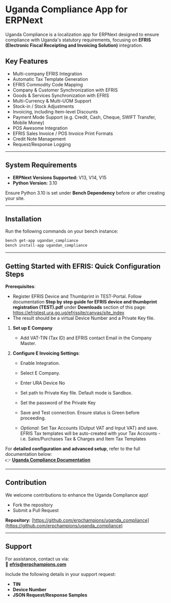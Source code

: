 # Uganda Compliance App for ERPNext

Uganda Compliance is a localization app for ERPNext designed to ensure compliance with Uganda's statutory requirements, focusing on **EFRIS (Electronic Fiscal Receipting and Invoicing Solution)** integration.

## **Key Features**
- Multi-company EFRIS Integration  
- Automatic Tax Template Generation  
- EFRIS Commodity Code Mapping  
- Company & Customer Synchronization with EFRIS  
- Goods & Services Synchronization with EFRIS  
- Multi-Currency & Multi-UOM Support  
- Stock-in / Stock Adjustments  
- Invoicing, including Item-level Discounts  
- Payment Mode Support (e.g. Credit, Cash, Cheque, SWIFT Transfer, Mobile Money)  
- POS Awesome Integration  
- EFRIS Sales Invoice / POS Invoice Print Formats  
- Credit Note Management  
- Request/Response Logging

---

## **System Requirements**
- **ERPNext Versions Supported:** V13, V14, V15  
- **Python Version:** 3.10  

Ensure Python 3.10 is set under **Bench Dependency** before or after creating your site.

---

## **Installation**
Run the following commands on your bench instance:

```bash
bench get-app ugandan_compliance
bench install-app ugandan_compliance
```

---

## **Getting Started with EFRIS: Quick Configuration Steps**

**Prerequisites**:

* Register EFRIS Device and Thumbprint in TEST-Portal. Follow documentation **Step by step guide for EFRIS device and thumbprint registration (TEST).pdf** under **Downloads** section of this page: https://efristest.ura.go.ug/efrissite/canvas/site_index
* The result should be a virtual Device Number and a Private Key file.

1. **Set up E Company**

    - Add VAT-TIN (Tax ID) and EFRIS contact Email in the Company Master.

2. **Configure E Invoicing Settings**:

    - Enable Integration.

    - Select E Company.

    - Enter URA Device No

    - Set path to Private Key file. Default mode is Sandbox.

    - Set the password of the Private Key

    - Save and Test connection. Ensure status is Green before proceeding.

    - *Optional*: Set Tax Accounts (Output VAT and Input VAT) and save. EFRIS Tax templates will be auto-created with your Tax Accounts - i.e. Sales/Purchases Tax & Charges and Item Tax Templates


For **detailed configuration and advanced setup**, refer to the full documentation below:  
👉 **[Uganda Compliance Documentation](https://docs.uganda_compliance.app)**

---

## **Contribution**
We welcome contributions to enhance the Uganda Compliance app!  
- Fork the repository  
- Submit a Pull Request  

**Repository:** [https://github.com/erpchampions/uganda_compliance](https://github.com/erpchampions/uganda_compliance)

---

## **Support**
For assistance, contact us via:  
📧 **efris@erpchampions.com**

Include the following details in your support request:  
- **TIN**  
- **Device Number**  
- **JSON Request/Response Samples**  

